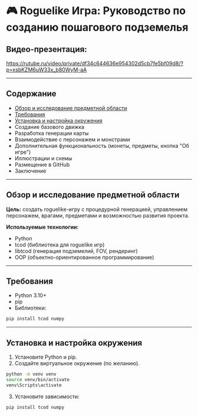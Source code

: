 # 🎮 Roguelike Игра: Руководство по созданию пошагового подземелья  

## Видео-презентация:
https://rutube.ru/video/private/df34c644636e954302d5cb7fe5bf09d8/?p=xsbKZM6uW33x_b80WyM-aA

---

## Содержание

- [Обзор и исследование предметной области](#обзор)
- [Требования](#требования)  
- [Установка и настройка окружения](#установка)
- Создание базового движка  
- Разработка генерации карты  
- Взаимодействие с персонажем и монстрами  
- Дополнительная функциональность (монеты, предметы, кнопка "Об игре")  
- Иллюстрации и схемы  
- Размещение в GitHub  
- Заключение  

---

## Обзор и исследование предметной области <a name="обзор"></a>

**Цель:** создать roguelike-игру с процедурной генерацией, управлением персонажем, врагами, предметами и возможностью развития проекта.  

**Используемые технологии:**

- Python  
- tcod (библиотека для roguelike игр)  
- libtcod (генерация подземелий, FOV, рендеринг)  
- OOP (объектно-ориентированное программирование)  

---

## Требования <a name="требования"></a>

- Python 3.10+  
- pip  
- Библиотеки:

```bash
pip install tcod numpy
```

---
## Установка и настройка окружения <a name="установка"></a>
1. Установите Python и pip.
2. Создайте виртуальное окружение (по желанию).

```bash
python -m venv venv  
source venv/bin/activate  
venv\Scripts\activate  
```

3. Установите зависимости:

```bash
pip install tcod numpy
```
